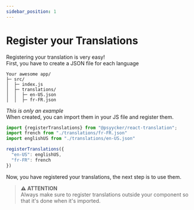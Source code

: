 ```yaml
---
sidebar_position: 1
---
```


# Register your Translations

Registering your translation is very easy! <br/>
First, you have to create a JSON file for each language <br/>

```
Your awesome app/
├─ src/
│  ├─ index.js
│  ├─ translations/
│  │  ├─ en-US.json
│  │  ├─ fr-FR.json
```
_This is only an example_
<br/>
When created, you can import them in your JS file and register them.

```javascript
import {registerTranslations} from "@psyycker/react-translation";
import french from "./translations/fr-FR.json"
import englishUS from "./translations/en-US.json"

registerTranslations({
  "en-US": englishUS,
  "fr-FR": french
})
```
Now, you have registered your translations, the next step is to use them.

> **⚠ ATTENTION**  
> Always make sure to register translations outside your component so that it's done when it's imported.
